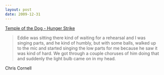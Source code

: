 ```yaml
---
layout: post
date: 2009-12-31
---  
```


[Temple of the Dog - Hunger Strike](https://www.youtube.com/watch?v=VUb450Alpps)

>Eddie was sitting there kind of waiting for a rehearsal and I was singing parts, and he kind of humbly, but with some balls, walked up to the mic and started singing the low parts for me because he saw it was kind of hard. We got through a couple choruses of him doing that and suddenly the light bulb came on in my head.

Chris Cornell
